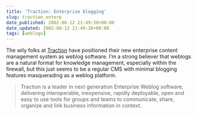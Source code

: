 ```yaml
---
title: 'Traction: Enterprise blogging'
slug: traction_enterp
date_published: 2002-08-12 21:49:30+00:00
date_updated: 2002-08-12 21:49:30+00:00
tags: [weblogs]
---
```

The wily folks at [Traction](http://www.tractionsoftware.com/) have positioned their new enterprise content management system as weblog software. I’m a strong believer that weblogs are a natural format for knowledge management, especially within the firewall, but this just seems to be a regular CMS with minimal blogging features masquerading as a weblog platform.

> Traction is a leader in next generation Enterprise Weblog software, delivering interoperable, inexpensive, rapidly deployable, open and easy to use tools for groups and teams to communicate, share, organize and link business information in context.
